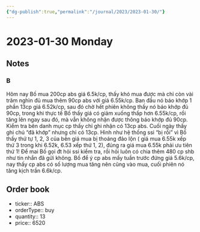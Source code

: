 ```yaml
---
{"dg-publish":true,"permalink":"/journal/2023/2023-01-30/"}
---
```


# 2023-01-30 Monday

## Notes

### B

Hôm nay Bố mua 200cp abs giá 6.5k/cp, thấy khó mua được mà chỉ còn vài trăm nghìn đủ mua thêm 90cp abs với giá 6.55k/cp. Ban đầu nó báo khớp 1 phần 13cp giá 6.52k/cp, sau đó chờ hết phiên không thấy nó báo khớp đủ 90cp, trong khi thực tế Bố thấy giá có giảm xuống thấp hơn 6.55k/cp, rồi tăng lên ngay sau đó, mà vẫn không nhận được thông báo khớp đủ 90cp. Kiểm tra bên danh mục cp thấy chỉ ghi nhận có 13cp abs. Cuối ngày thấy ghi chú “đã khớp” nhưng chỉ có 13cp. Hình như hệ thống ssi “bị rối” vì Bố thấy thứ tự 1, 2, 3 của bên giá mua bị thoáng đảo lộn ( giá mua 6.55k xếp thứ 3 trong khi 6.52k, 6.53 xếp thứ 1, 2), đúng ra giá mua 6.55k phải ưu tiên thứ 1! Để mai Bố gọi đt hỏi ssi kiểm tra, rồi hỏi luôn có chia thêm 480 cp shb như tin nhắn đã gửi không.
Bố để ý cp abs mấy tuần trước đứng giá 5.6k/cp, nay thấy cp abs có số lượng mua tăng nên cũng vào mua, cuối phiên nó tăng kịch trần 6.6k/cp.

## Order book

- ticker:: ABS
- orderType:: buy
- quantity:: 13
- price:: 6520
